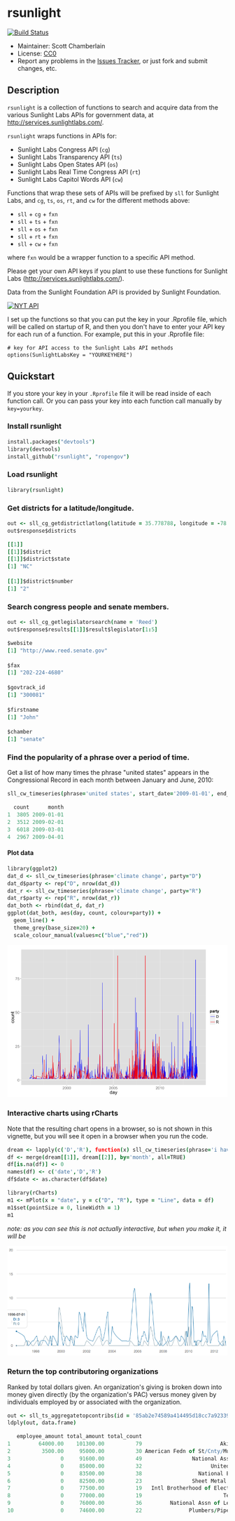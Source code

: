 rsunlight
======

[![Build Status](https://api.travis-ci.org/rOpenGov/rsunlight.png)](https://travis-ci.org/rOpenGov/rsunlight)

+ Maintainer: Scott Chamberlain
+ License: [CC0](http://creativecommons.org/publicdomain/zero/1.0/)
+ Report any problems in the [Issues Tracker](https://github.com/SChamberlain/rsunlight/issues), or just fork and submit changes, etc.

## Description

`rsunlight` is a collection of functions to search and acquire data from the various Sunlight Labs APIs for government data, at http://services.sunlightlabs.com/.

`rsunlight` wraps functions in APIs for:

 * Sunlight Labs Congress API (`cg`)
 * Sunlight Labs Transparency API (`ts`)
 * Sunlight Labs Open States API (`os`)
 * Sunlight Labs Real Time Congress API (`rt`) 
 * Sunlight Labs Capitol Words API (`cw`)

Functions that wrap these sets of APIs will be prefixed by `sll` for Sunlight Labs, and `cg`, `ts`, `os`, `rt`, and `cw` for the different methods above:

 * `sll` + `cg` + `fxn` 
 * `sll` + `ts` + `fxn` 
 * `sll` + `os` + `fxn` 
 * `sll` + `rt` + `fxn` 
 * `sll` + `cw` + `fxn`

where `fxn` would be a wrapper function to a specific API method. 

Please get your own API keys if you plant to use these functions for Sunlight Labs (http://services.sunlightlabs.com/).

Data from the Sunlight Foundation API is provided by Sunlight Foundation.

<a border="0" href="http://services.sunlightlabs.com/" ><img src="http://www.altweeklies.com/imager/b/main/5866471/f291/SunlightFoundationLogo_500wide.gif" alt="NYT API" /></a>

I set up the functions so that you can put the key in your .Rprofile file, which will be called on startup of R, and then you don't have to enter your API key for each run of a function. For example, put this in your .Rprofile file:

```
# key for API access to the Sunlight Labs API methods
options(SunlightLabsKey = "YOURKEYHERE")
```

## Quickstart

If you store your key in your `.Rprofile` file it will be read inside of each function call. Or you can pass your key into each function call manually by `key=yourkey`. 

### Install rsunlight

```coffee
install.packages("devtools")
library(devtools)
install_github("rsunlight", "ropengov")
```

### Load rsunlight

```coffee
library(rsunlight)
```

### Get districts for a latitude/longitude.

```coffee
out <- sll_cg_getdistrictlatlong(latitude = 35.778788, longitude = -78.787805)
out$response$districts
```

```coffee
[[1]]
[[1]]$district
[[1]]$district$state
[1] "NC"

[[1]]$district$number
[1] "2"
```

### Search congress people and senate members.

```coffee
out <- sll_cg_getlegislatorsearch(name = 'Reed')
out$response$results[[1]]$result$legislator[1:5]
```

```coffee
$website
[1] "http://www.reed.senate.gov"

$fax
[1] "202-224-4680"

$govtrack_id
[1] "300081"

$firstname
[1] "John"

$chamber
[1] "senate"
```

### Find the popularity of a phrase over a period of time.

Get a list of how many times the phrase "united states" appears in the Congressional Record in each month between January and June, 2010:

```coffee
sll_cw_timeseries(phrase='united states', start_date='2009-01-01', end_date='2009-04-30', granularity='month')
```

```coffee
  count      month
1  3805 2009-01-01
2  3512 2009-02-01
3  6018 2009-03-01
4  2967 2009-04-01
```

#### Plot data

```coffee
library(ggplot2)
dat_d <- sll_cw_timeseries(phrase='climate change', party="D")
dat_d$party <- rep("D", nrow(dat_d))
dat_r <- sll_cw_timeseries(phrase='climate change', party="R")
dat_r$party <- rep("R", nrow(dat_r))
dat_both <- rbind(dat_d, dat_r)
ggplot(dat_both, aes(day, count, colour=party)) + 
  geom_line() + 
  theme_grey(base_size=20) + 
  scale_colour_manual(values=c("blue","red"))
```

![](inst/img/readmeplot1.png)

### Interactive charts using rCharts

Note that the resulting chart opens in a browser, so is not shown in this vignette, but you will see it open in a browser when you run the code.

```coffee
dream <- lapply(c('D','R'), function(x) sll_cw_timeseries(phrase='i have a dream', party=x, start_date='1996-01-01', end_date='2013-01-01', granularity='month'))
df <- merge(dream[[1]], dream[[2]], by='month', all=TRUE)
df[is.na(df)] <- 0
names(df) <- c('date','D','R')
df$date <- as.character(df$date)
```

```coffee
library(rCharts)
m1 <- mPlot(x = "date", y = c("D", "R"), type = "Line", data = df)
m1$set(pointSize = 0, lineWidth = 1)
m1
```

_note: as you can see this is not actually interactive, but when you make it, it will be_

![](inst/img/rcharts_plot.png)

### Return the top contributoring organizations

Ranked by total dollars given. An organization's giving is broken down into money given directly (by the organization's PAC) versus money given by individuals employed by or associated with the organization.

```coffee
out <- sll_ts_aggregatetopcontribs(id = '85ab2e74589a414495d18cc7a9233981')
ldply(out, data.frame)
```

```coffee
   employee_amount total_amount total_count                                     name direct_count employee_count                               id direct_amount
1         64000.00    101300.00          79                         Akin, Gump et al           16             63 105dcfc8c9384875a099af230dad9917      37300.00
2          3500.00     95000.00          30 American Fedn of St/Cnty/Munic Employees           26              4 fb702029157e4c7c887172eba71c66c5      91500.00
3                0     91600.00          49                National Assn of Realtors           49              0 bb98402bd4d3471cad392a671ecd733a      91600.00
4                0     85000.00          32                      United Auto Workers           32              0 4d3167b97c9f48deb433aad57bb0ee44      85000.00
5                0     83500.00          38                  National Education Assn           38              0 1b8fea7e453d4e75841eac48ff9df550      83500.00
6                0     82500.00          23                Sheet Metal Workers Union           23              0 425be85642b24cc2bc3d8a0bb3c7bc92      82500.00
7                0     77500.00          19   Intl Brotherhood of Electrical Workers           19              0 b53b4ad137d743a996f4d7467700fc88      77500.00
8                0     77000.00          19                          Teamsters Union           19              0 f89c8e3ab2b44f72971f91b764868231      77000.00
9                0     76000.00          36         National Assn of Letter Carriers           36              0 390767dc6b4b491ca775b1bdf8a36eea      76000.00
10               0     74600.00          22               Plumbers/Pipefitters Union           22              0 c869c8e293614e10960b2e77f5eabecd      74600.00
```